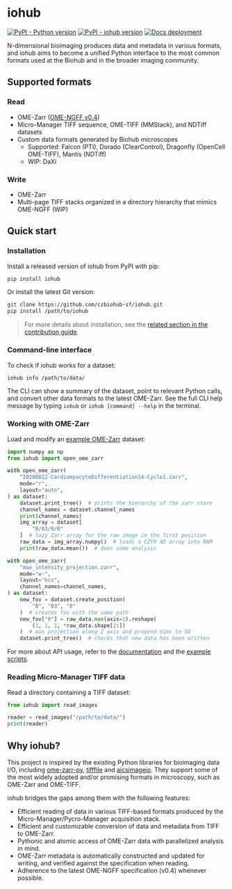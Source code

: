 # iohub

[![PyPI - Python version](https://img.shields.io/pypi/pyversions/iohub)](https://pypi.org/project/iohub)
[![PyPI - iohub version](https://img.shields.io/pypi/v/iohub.svg)](https://pypi.org/project/iohub)
[![Docs deployment](https://github.com/czbiohub-sf/iohub/actions/workflows/docs.yml/badge.svg)](https://czbiohub-sf.github.io/iohub)

N-dimensional bioimaging produces data and metadata in various formats,
and iohub aims to become a unified Python interface to the most common formats
used at the Biohub and in the broader imaging community.

## Supported formats

### Read

- OME-Zarr ([OME-NGFF v0.4](https://ngff.openmicroscopy.org/0.4/))
- Micro-Manager TIFF sequence, OME-TIFF (MMStack), and NDTiff datasets
- Custom data formats generated by Biohub microscopes
  - Supported: Falcon (PTI), Dorado (ClearControl), Dragonfly (OpenCell OME-TIFF), Mantis (NDTiff)
  - WIP: DaXi

### Write

- OME-Zarr
- Multi-page TIFF stacks organized in a directory hierarchy that mimics OME-NGFF (WIP)

## Quick start

### Installation

Install a released version of iohub from PyPI with pip:

```sh
pip install iohub
```

Or install the latest Git version:

```sh
git clone https://github.com/czbiohub-sf/iohub.git
pip install /path/to/iohub
```

> For more details about installation, see the [related section in the contribution guide](CONTRIBUTING.md#setting-up-developing-environment).

### Command-line interface

To check if iohub works for a dataset:

```sh
iohub info /path/to/data/
```

The CLI can show a summary of the dataset,
point to relevant Python calls,
and convert other data formats to the latest OME-Zarr.
See the full CLI help message by typing `iohub` or `iohub [command] --help` in the terminal.

### Working with OME-Zarr

Load and modify an [example OME-Zarr](https://zenodo.org/record/7274533#.Y-q9uOzMJqv) dataset:

```py
import numpy as np
from iohub import open_ome_zarr

with open_ome_zarr(
    "20200812-CardiomyocyteDifferentiation14-Cycle1.zarr",
    mode="r",
    layout="auto",
) as dataset:
    dataset.print_tree()  # prints the hierarchy of the zarr store
    channel_names = dataset.channel_names
    print(channel_names)
    img_array = dataset[
        "B/03/0/0"
    ]  # lazy Zarr array for the raw image in the first position
    raw_data = img_array.numpy()  # loads a CZYX 4D array into RAM
    print(raw_data.mean())  # does some analysis

with open_ome_zarr(
    "max_intensity_projection.zarr",
    mode="w-",
    layout="hcs",
    channel_names=channel_names,
) as dataset:
    new_fov = dataset.create_position(
        "B", "03", "0"
    )  # creates fov with the same path
    new_fov["0"] = raw_data.max(axis=1).reshape(
        (1, 1, 1, *raw_data.shape[2:])
    )  # max projection along Z axis and prepend dims to 5D
    dataset.print_tree()  # checks that new data has been written
```

For more about API usage, refer to the [documentation](https://czbiohub-sf.github.io/iohub/)
and the [example scripts](https://github.com/czbiohub-sf/iohub/tree/main/docs/examples).

### Reading Micro-Manager TIFF data

Read a directory containing a TIFF dataset:

```py
from iohub import read_images

reader = read_images("/path/to/data/")
print(reader)
```

## Why iohub?

This project is inspired by the existing Python libraries for bioimaging data I/O,
including [ome-zarr-py](https://github.com/ome/ome-zarr-py), [tifffile](https://github.com/cgohlke/tifffile) and [aicsimageio](https://github.com/AllenCellModeling/aicsimageio).
They support some of the most widely adopted and/or promising formats in microscopy,
such as OME-Zarr and OME-TIFF.

iohub bridges the gaps among them with the following features:

- Efficient reading of data in various TIFF-based formats produced by the Micro-Manager/Pycro-Manager acquisition stack.
- Efficient and customizable conversion of data and metadata from TIFF to OME-Zarr.
- Pythonic and atomic access of OME-Zarr data with parallelized analysis in mind.
- OME-Zarr metadata is automatically constructed and updated for writing,
and verified against the specification when reading.
- Adherence to the latest OME-NGFF specification (v0.4) whenever possible.
